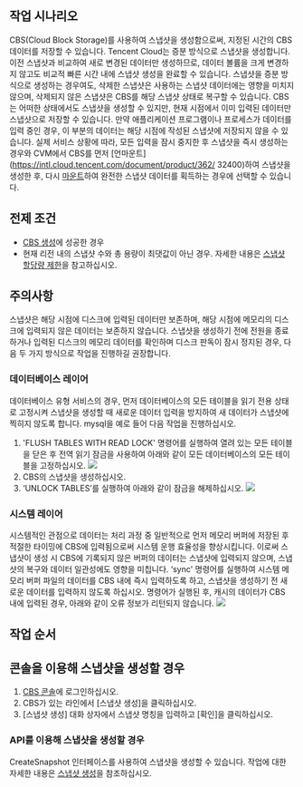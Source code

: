 ## 작업 시나리오
CBS(Cloud Block Storage)를 사용하여 스냅샷을 생성함으로써, 지정된 시간의 CBS 데이터를 저장할 수 있습니다. Tencent Cloud는 증분 방식으로 스냅샷을 생성합니다. 이전 스냅샷과 비교하여 새로 변경된 데이터만 생성하므로, 데이터 볼륨을 크게 변경하지 않고도 비교적 빠른 시간 내에 스냅샷 생성을 완료할 수 있습니다. 스냅샷을 증분 방식으로 생성하는 경우여도, 삭제한 스냅샷은 사용하는 스냅샷 데이터에는 영향을 미치지 않으며, 삭제되지 않은 스냅샷은 CBS를 해당 스냅샷 상태로 복구할 수 있습니다.
CBS는 어떠한 상태에서도 스냅샷을 생성할 수 있지만, 현재 시점에서 이미 입력된 데이터만 스냅샷으로 저장할 수 있습니다. 만약 애플리케이션 프로그램이나 프로세스가 데이터를 입력 중인 경우, 이 부분의 데이터는 해당 시점에 작성된 스냅샷에 저장되지 않을 수 있습니다. 실제 서비스 상황에 따라, 모든 입력을 잠시 중지한 후 스냅샷을 즉시 생성하는 경우와 CVM에서 CBS를 먼저 [언마운트](https://intl.cloud.tencent.com/document/product/362/ 32400)하여 스냅샷을 생성한 후, 다시 [마운트](/doc/product/362/5745)하여 완전한 스냅샷 데이터를 획득하는 경우에 선택할 수 있습니다.

## 전제 조건
- [CBS 생성](https://intl.cloud.tencent.com/document/product/362/5744)에 성공한 경우
- 현재 리전 내의 스냅샷 수와 총 용량이 최댓값이 아닌 경우. 자세한 내용은 [스냅샷 할당량 제한](https://cloud.tencent.com/document/product/362/5754#Constraint)을 참고하십시오.

## 주의사항
스냅샷은 해당 시점에 디스크에 입력된 데이터만 보존하며, 해당 시점에 메모리의 디스크에 입력되지 않은 데이터는 보존하지 않습니다. 스냅샷을 생성하기 전에 전원을 종료하거나 입력된 디스크의 메모리 데이터를 확인하며 디스크 판독이 잠시 정지된 경우, 다음 두 가지 방식으로 작업을 진행하길 권장합니다.
### 데이터베이스 레이어
데이터베이스 유형 서비스의 경우, 먼저 데이터베이스의 모든 테이블을 읽기 전용 상태로 고정시켜 스냅샷을 생성할 때 새로운 데이터 입력을 방지하여 새 데이터가 스냅샷에 찍히지 않도록 합니다. mysql을 예로 들어 다음 작업을 진행하십시오.
1. 'FLUSH TABLES WITH READ LOCK' 명령어를 실행하여 열려 있는 모든 테이블을 닫은 후 전역 읽기 잠금을 사용하여 아래와 같이 모든 데이터베이스의 모든 테이블을 고정하십시오.
![](https://main.qcloudimg.com/raw/287ad27cec557a52a3386a60b937dc9b.png)
2. CBS의 스냅샷을 생성하십시오.
3. ‘UNLOCK TABLES’를 실행하여 아래와 같이 잠금을 해제하십시오.
![](https://main.qcloudimg.com/raw/8a5fdcb0df254f0f9afcf3ef86679fc0.png)

### 시스템 레이어
시스템적인 관점으로 데이터는 처리 과정 중 일반적으로 먼저 메모리 버퍼에 저장된 후 적절한 타이밍에 CBS에 입력됨으로써 시스템 운행 효율성을 향상시킵니다. 이로써 스냅샷이 생성 시 CBS에 기록되지 않은 버퍼의 데이터는 스냅샷에 입력되지 않으며, 스냅샷의 복구와 데이터 일관성에도 영향을 미칩니다.
‘sync' 명령어를 실행하여 시스템 메모리 버퍼 파일의 데이터를 CBS 내에 즉시 입력하도록 하고, 스냅샷을 생성하기 전 새로운 데이터를 입력하지 않도록 하십시오. 명령어가 실행된 후, 캐시의 데이터가 CBS 내에 입력된 경우, 아래와 같이 오류 정보가 리턴되지 않습니다.
![](https://main.qcloudimg.com/raw/e1b0ac245e325281a0693f7ae43946ff.png)



## 작업 순서
## 콘솔을 이용해 스냅샷을 생성할 경우
1. [CBS 콘솔](https://console.cloud.tencent.com/cvm/cbs)에 로그인하십시오.
2. CBS가 있는 라인에서 [스냅샷 생성]을 클릭하십시오.
3. [스냅샷 생성] 대화 상자에서 스냅샷 명칭을 입력하고 [확인]을 클릭하십시오.

### API를 이용해 스냅샷을 생성할 경우
CreateSnapshot 인터페이스를 사용하여 스냅샷을 생성할 수 있습니다. 작업에 대한 자세한 내용은 [스냅샷 생성](https://cloud.tencent.com/document/product/362/15648)을 참조하십시오.
